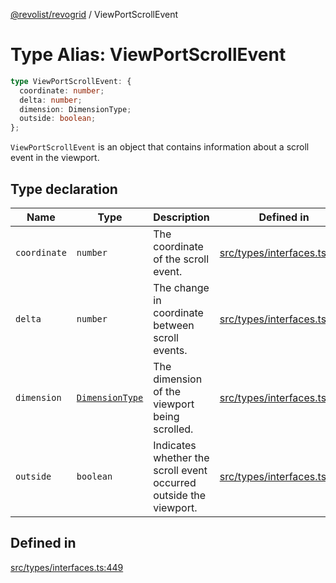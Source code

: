 [@revolist/revogrid](README.md) / ViewPortScrollEvent

# Type Alias: ViewPortScrollEvent

```ts
type ViewPortScrollEvent: {
  coordinate: number;
  delta: number;
  dimension: DimensionType;
  outside: boolean;
};
```

`ViewPortScrollEvent` is an object that contains information about a scroll
event in the viewport.

## Type declaration

| Name | Type | Description | Defined in |
| ------ | ------ | ------ | ------ |
| `coordinate` | `number` | The coordinate of the scroll event. | [src/types/interfaces.ts:457](https://github.com/revolist/revogrid/blob/3cf03d1039e53d8581c1791130c13324e129dd40/src/types/interfaces.ts#L457) |
| `delta` | `number` | The change in coordinate between scroll events. | [src/types/interfaces.ts:461](https://github.com/revolist/revogrid/blob/3cf03d1039e53d8581c1791130c13324e129dd40/src/types/interfaces.ts#L461) |
| `dimension` | [`DimensionType`](TypeAlias.DimensionType.md) | The dimension of the viewport being scrolled. | [src/types/interfaces.ts:453](https://github.com/revolist/revogrid/blob/3cf03d1039e53d8581c1791130c13324e129dd40/src/types/interfaces.ts#L453) |
| `outside` | `boolean` | Indicates whether the scroll event occurred outside the viewport. | [src/types/interfaces.ts:465](https://github.com/revolist/revogrid/blob/3cf03d1039e53d8581c1791130c13324e129dd40/src/types/interfaces.ts#L465) |

## Defined in

[src/types/interfaces.ts:449](https://github.com/revolist/revogrid/blob/3cf03d1039e53d8581c1791130c13324e129dd40/src/types/interfaces.ts#L449)
